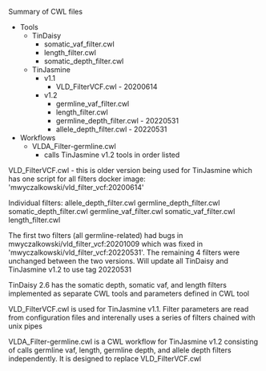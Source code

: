 Summary of CWL files
* Tools
  * TinDaisy
    * somatic_vaf_filter.cwl
    * length_filter.cwl
    * somatic_depth_filter.cwl
  * TinJasmine
    * v1.1
      * VLD_FilterVCF.cwl - 20200614
    * v1.2
      * germline_vaf_filter.cwl
      * length_filter.cwl
      * germline_depth_filter.cwl - 20220531
      * allele_depth_filter.cwl - 20220531
* Workflows
  * VLDA_Filter-germline.cwl
    * calls TinJasmine v1.2 tools in order listed


VLD_FilterVCF.cwl - this is older version being used for TinJasmine which has one script for all filters
    docker image: 'mwyczalkowski/vld_filter_vcf:20200614'

Individual filters:
    allele_depth_filter.cwl
    germline_depth_filter.cwl
    somatic_depth_filter.cwl
    germline_vaf_filter.cwl
    somatic_vaf_filter.cwl
    length_filter.cwl

The first two filters (all germline-related) had bugs in mwyczalkowski/vld_filter_vcf:20201009 which was
fixed in 'mwyczalkowski/vld_filter_vcf:20220531'.  The remaining 4 filters were unchanged between the two
versions.  Will update all TinDaisy and TinJasmine v1.2 to use tag 20220531

TinDaisy 2.6 has the somatic depth, somatic vaf, and length filters implemented as separate CWL
tools and parameters defined in CWL tool

VLD_FilterVCF.cwl is used for TinJasmine v1.1.  Filter parameters are read from configuration files
and interenally uses a series of filters chained with unix pipes

VLDA_Filter-germline.cwl is a CWL workflow for TinJasmine v1.2 consisting of 
calls germline vaf, length, germline depth, and allele depth
filters independently.  It is designed to replace VLD_FilterVCF.cwl

